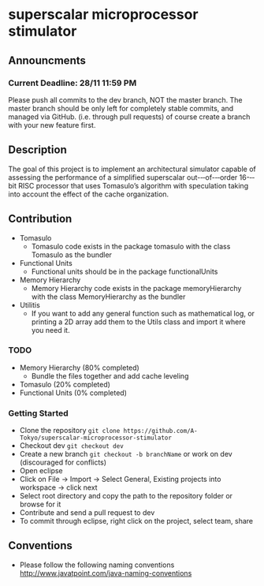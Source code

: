 # superscalar microprocessor stimulator

## Announcments
###  Current Deadline: 28/11 11:59 PM
Please push all commits to the dev branch, NOT the master branch. The master branch should be only left for completely stable commits, and managed via GitHub. (i.e. through pull requests) of course create a branch with your new feature first.

## Description
The goal of this project is to implement an architectural simulator capable of assessing the performance of a simplified superscalar out-‐‐of-‐‐order 16-‐‐bit RISC
processor that uses Tomasulo’s algorithm with speculation taking into account the effect of the cache organization.


## Contribution
- Tomasulo
    - Tomasulo code exists in the package tomasulo with the class Tomasulo as the bundler
- Functional Units
    - Functional units should be in the package functionalUnits
- Memory Hierarchy
    - Memory Hierarchy code exists in the package memoryHierarchy with the class MemoryHierarchy as the bundler
- Utilitis
    - If you want to add any general function such as mathematical log, or printing a 2D array add them to the Utils class and     import it where you need it.


### TODO
- Memory Hierarchy (80% completed)
    - Bundle the files together and add cache leveling
- Tomasulo (20% completed)
- Functional Units (0% completed)


### Getting Started

- Clone the repository  `git clone https://github.com/A-Tokyo/superscalar-microprocessor-stimulator`
- Checkout dev `git checkout dev`
- Create a new branch `git checkout -b branchName` or work on dev (discouraged for conflicts)
- Open eclipse
- Click on File -> Import -> Select General, Existing projects into workspace -> click next
- Select root directory and copy the path to the repository folder or browse for it
- Contribute and send a pull request to dev
- To commit through eclipse, right click on the project, select team, share


## Conventions
- Please follow the following naming conventions http://www.javatpoint.com/java-naming-conventions
